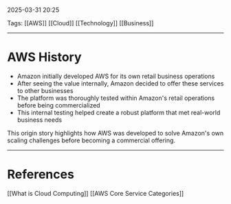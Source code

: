 2025-03-31 20:25

Tags: [[AWS]] [[Cloud]] [[Technology]] [[Business]]

---

# AWS History

- Amazon initially developed AWS for its own retail business operations
- After seeing the value internally, Amazon decided to offer these services to other businesses
- The platform was thoroughly tested within Amazon's retail operations before being commercialized
- This internal testing helped create a robust platform that met real-world business needs

This origin story highlights how AWS was developed to solve Amazon's own scaling challenges before becoming a commercial offering.

---

# References

[[What is Cloud Computing]]
[[AWS Core Service Categories]]
